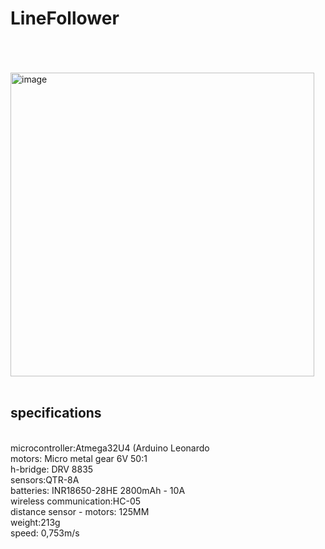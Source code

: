 # LineFollower
<br />

<br />
<br />
<img width="486" alt="image" src="https://user-images.githubusercontent.com/87031331/208082169-1f14f38d-0c31-45d4-9246-1adae63e91ea.png">

<br />
<br />
  
## specifications
<br />
microcontroller:Atmega32U4 (Arduino Leonardo
<br />
motors: Micro metal gear 6V 50:1
<br />
h-bridge: DRV 8835
<br />
sensors:QTR-8A
<br />
batteries: INR18650-28HE 2800mAh - 10A
<br />
wireless communication:HC-05
<br />
distance sensor - motors: 125MM
<br />
weight:213g
<br />
speed: 0,753m/s
<br />
